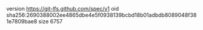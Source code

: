version https://git-lfs.github.com/spec/v1
oid sha256:2690388002ee4865dbe4e5f0938139bcbd18b01adbdb8089048f381e7809bae8
size 6757

